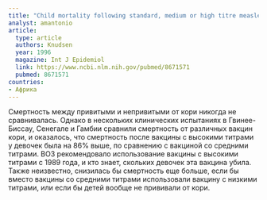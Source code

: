 ```yaml
---
title: "Child mortality following standard, medium or high titre measles immunization in West Africa"
analyst: amantonio
article:
  type: article
  authors: Knudsen
  year: 1996
  magazine: Int J Epidemiol
  link: https://www.ncbi.nlm.nih.gov/pubmed/8671571
  pubmed: 8671571
countries:
- Африка
---
```


Смертность между привитыми и непривитыми от кори никогда не сравнивалась. Однако в нескольких клинических испытаниях в Гвинее-Биссау, Сенегале и Гамбии сравнили смертность от различных вакцин кори, и оказалось, что смертность после вакцины с высокими титрами у девочек была на 86% выше, по сравнению с вакциной со средними титрами.
ВОЗ рекомендовало использование вакцины с высокими титрами с 1989 года, и кто знает, скольких девочек эта вакцина убила. Также неизвестно, снизилась бы смертность еще больше, если бы вместо вакцины со средними титрами использовали вакцину с низкими титрами, или если бы детей вообще не прививали от кори.

